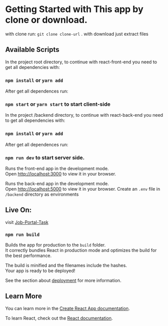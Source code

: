 # Getting Started with This app by clone or download.

with clone run: `git clone clone-url` . with download just extract files

## Available Scripts

In the project root directory, to continue with react-front-end you need to get all dependencies with:

### `npm install` or `yarn add`

After get all dependences run:

### `npm start` or `yarn start` to start client-side

In the project /backend directory, to continue with react-back-end you need to get all dependencies with:

### `npm install` or `yarn add`

After get all dependences run:

### `npm run dev` to start server side.

Runs the front-end app in the development mode.\
Open [http://localhost:3000](http://localhost:3000) to view it in your browser.

Runs the back-end app in the development mode.\
Open [http://localhost:5000](http://localhost:5000) to view it in your browser.
Create an `.env` file in `/backend` directory as environments

## Live On:
visit [Job-Portal-Task](https://sage-kelpie-6d65c0.netlify.app)

### `npm run build`

Builds the app for production to the `build` folder.\
It correctly bundles React in production mode and optimizes the build for the best performance.

The build is minified and the filenames include the hashes.\
Your app is ready to be deployed!

See the section about [deployment](https://facebook.github.io/create-react-app/docs/deployment) for more information.

## Learn More

You can learn more in the [Create React App documentation](https://facebook.github.io/create-react-app/docs/getting-started).

To learn React, check out the [React documentation](https://reactjs.org/).
